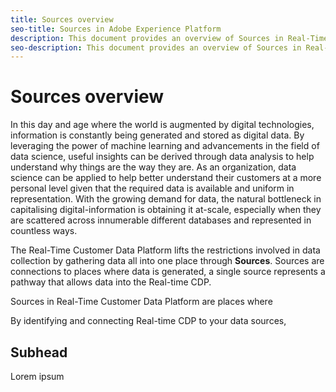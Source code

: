 ```yaml
---
title: Sources overview
seo-title: Sources in Adobe Experience Platform
description: This document provides an overview of Sources in Real-Time Customer Data Platform
seo-description: This document provides an overview of Sources in Real-Time Customer Data Platform
---
```


# Sources overview

In this day and age where the world is augmented by digital technologies, information is constantly being generated and stored as digital data. By leveraging the power of machine learning and advancements in the field of data science, useful insights can be derived through data analysis to help understand why things are the way they are. As an organization, data science can be applied to help better understand their customers at a more personal level given that the required data is available and uniform in representation. With the growing demand for data, the natural bottleneck in capitalising digital-information is obtaining it at-scale, especially when they are scattered across innumerable different databases and represented in countless ways.

The Real-Time Customer Data Platform lifts the restrictions involved in data collection by gathering data all into one place through **Sources**. Sources are connections to places where data is generated, a single source represents a pathway that allows data into the Real-time CDP. 

Sources in Real-Time Customer Data Platform are places where 

By identifying and connecting Real-time CDP to your data sources, 

## Subhead

Lorem ipsum